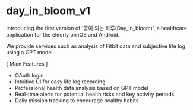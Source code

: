 # day_in_bloom_v1

Introducing the first version of '꽃이 되는 하루(Day_in_bloom)', a healthcare application for the elderly on iOS and Android.

We provide services such as analysis of Fitbit data and subjective life log using a GPT model.

[ Main Features ]

- OAuth login
- Intuitive UI for easy life log recording
- Professional health data analysis based on GPT model
- Real-time alerts for potential health risks and key activity periods
- Daily mission tracking to encourage healthy habits
